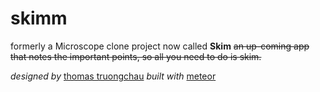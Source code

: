 skimm
=====
formerly a Microscope clone project now called **Skim** ~~an up-coming app that notes the important points, so all you need to do is skim.~~

*designed by* [thomas truongchau](http://www.github.com/thtruo)
*built with* [meteor](http://www.meteor.com)
